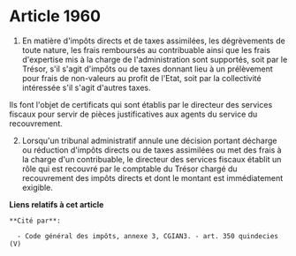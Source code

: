 # Article 1960

1. En matière d'impôts directs et de taxes assimilées, les dégrèvements de toute nature, les frais remboursés au contribuable
ainsi que les frais d'expertise mis à la charge de l'administration sont supportés, soit par le Trésor, s'il s'agit d'impôts
ou de taxes donnant lieu à un prélèvement pour frais de non-valeurs au profit de l'Etat, soit par la collectivité intéressée
s'il s'agit d'autres taxes.

Ils font l'objet de certificats qui sont établis par le directeur des services fiscaux pour servir de pièces justificatives
aux agents du service du recouvrement.

2. Lorsqu'un tribunal administratif annule une décision portant décharge ou réduction d'impôts directs ou de taxes assimilées
ou met des frais à la charge d'un contribuable, le directeur des services fiscaux établit un rôle qui est recouvré par le
comptable du Trésor chargé du recouvrement des impôts directs et dont le montant est immédiatement exigible.

**Liens relatifs à cet article**

	**Cité par**:

	  - Code général des impôts, annexe 3, CGIAN3. - art. 350 quindecies (V)

